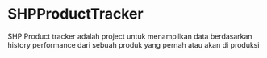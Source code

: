 # SHPProductTracker
SHP Product tracker adalah project untuk menampilkan data berdasarkan history performance dari sebuah produk yang pernah atau akan di produksi
